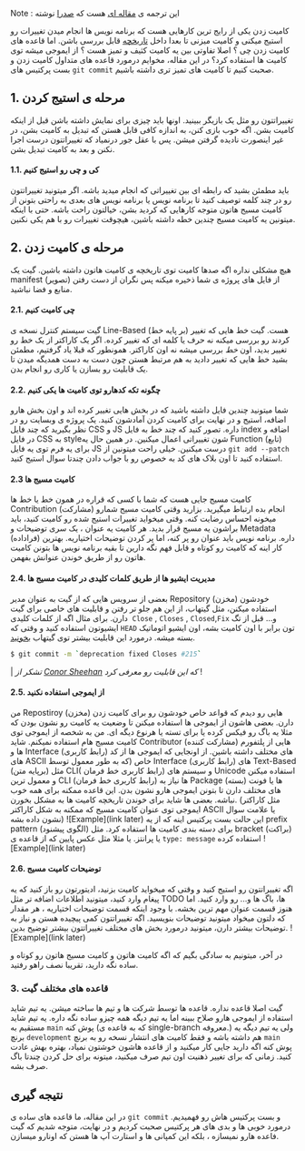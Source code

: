 Note : این ترجمه ی  [مقاله ای](https://imsadra.me/commit-like-a-pro) هست که [صدرا](imsadra.me) نوشته 

کامیت زدن یکی از رایج ترین کارهایی هست که برنامه نویس ها انجام میدن تغییرات رو استیج میکنی و کامیت میزنی تا بعدا داخل [تاریخچه](https://git-scm.com/book/en/v2/Git-Basics-Viewing-the-Commit-History) قابل بررسی باشن. اما قاعده های کامیت زدن چی ؟ اصلا تفاوتی بین یه کامیت کثیف و تمیز هست ؟ از ایموجی میشه توی کامیت ها استفاده کرد؟ در این مقاله، مخوایم درمورد قاعده های متداول کامیت زدن و بست پرکتیس های `git commit`  صحبت کنیم تا کامیت های تمیز تری داشته باشیم.
## 1. مرحله ی استیج کردن
تغییراتتون رو مثل یک بازیگر ببینید. اونها باید چیزی برای نمایش داشته باشن قبل از اینکه کامیت بشن. اگه خوب بازی کنن، به اندازه کافی قابل هستن که تبدیل به کامیت بشن، در غیر اینصورت نادیده گرفتن میشن. پس با عقل جور درنمیاد که تغییراتتون درست اجرا نکنن و بعد به کامیت تبدیل بشن. 
#### 1.1. کی و چی رو استیج کنیم
باید مطمئن بشید که رابطه ای بین تغییراتی که انجام میدید باشه. اگر میتونید تغییراتتون رو در چند کلمه توصیف کنید تا برنامه نویس یا برنامه نویس های بعدی به راحتی بتونن از کامیت مسیج هاتون متوجه کارهایی که کردید بشن، خیالتون راحت باشه. حتی با اینکه میتونین یه کامیت مسیج چندین خطه داشته باشین،  هیچوقت تغییرات رو با هم یکی نکنین.
## 2. مرحله ی کامیت زدن
هیچ مشکلی نداره اگه صدها کامیت توی تاریخچه ی کامیت هاتون داشته باشین. گیت یک manifest (تصویر) از فایل های پروژه ی شما ذخیره میکنه پس نگران از دست رفتن منابع و فضا نباشید.
#### 2.1. چی کامیت کنیم
گیت  سیستم کنترل نسخه ی Line-Based (بر پایه خط) هست. گیت خط هایی که تغییر کردند رو  بررسی میکنه نه حرف یا کلمه ای که تغییر کرده. اگر یک کاراکتر از یک خط رو تغییر بدید، اون *خط* بررسی میشه نه اون کاراکتر. همونطور که قبلا یاد گرفتیم، مطمئن بشید خط هایی که تغییر دادید به هم مرتبط هستن چون دست به دست همدیگه میدن تا یک قابلیت رو بسازن یا کاری رو انجام بدن.
#### 2.2. چگونه تکه کدهارو توی کامیت ها یکی کنیم
شما میتونید چندین فایل داشته باشید که در بخش هایی تغییر کرده اند و اون بخش هارو اضافه، استیج و در نهایت برای کامیت کردن آمادشون کنید. 
یک پروژه ی وبسایت رو در نظر بگیرید که چند فایل CSS و JS داره. تصور کنید که چند خط به فایل index اضافه و در فایل CSS به styleشون تغییراتی اعمال میکنین.
در همین حال یه Function (تابع) برای یه فرم توی یه فایل JS درست میکنین. خیلی راحت میتونین از ‍`git add --patch`  استفاده کنید تا اون بلاک های کد به خصوص رو با جواب دادن چندتا سوال استیج کنید.
#### 2.3 کامیت مسیج ها
کامیت مسیج جایی هست که شما با کسی که قراره در همون خط یا خط ها  Contribution (مشارکت) انجام بده  ارتباط میگیرید. بزارید  وقتی کامیت مسیج شمارو میخونه احساس رضایت کنه. وقتی میخواید تغییرات استیج شده رو کامیت کنید، باید براشون  یه مسیج قرار بدید. هر کامیت یه عنوان ، یک سری توضیحات و Metadata (فراداده) داره. برنامه نویس باید عنوان رو پر کنه، اما پر کردن توضیحات اختیاریه. بهترین کار اینه که کامیت رو کوتاه و قابل فهم نگه دارین تا بقیه برنامه نویس ها بتونن کامیت هاتون رو از طریق خوندن عنوانش بفهمن.
#### 2.4. مدیریت ایشیو ها از طریق کلمات کلیدی در کامیت مسیج ها
بعضی از سرویس هایی که از گیت به عنوان مدیر Repository (مخزن) خودشون استفاده میکنن، مثل گیتهاب، از این هم جلو تر رفتن و قابلیت های خاصی برای گیت دارن. برای مثال اگه از کلمات کلیدی ‍‍‍‍ ‍‍‍‍`Close` , `Closes` , `Closed`,`Fix` و... قبل از تگ ایشیوتون استفاده کنید و وقتی که `HEAD` تون برابر با اون کامیت بشه، اون ایشیو اتوماتیک بسته میشه. درمورد این قابلیت بیشتر توی گیتهاب [بخونید](https://docs.devart.com/studio-for-sql-server/source-controlling-databases/associating-commits-with-github-issues.html). 
```bash
$ git commit -m `deprecation fixed Closes #215`
```
| *تشکر از  [Conor Sheehan](https://imsadra.me/@ConorSheehan1) که این قابلیت رو معرفی کرد* !
#### 2.5. از ایموجی استفاده نکنید
من Repostiroy (مخزن) هایی رو دیدم که قواعد خاص خودشون رو برای کامیت زدن دارن. بعضی هاشون از ایموجی ها استفاده میکنن تا وضعیت یه کامیت رو نشون بودن که مثلا یه باگ رو فیکس کرده یا برای تسته یا هرنوع دیگه ای.
من به شخصه از ایموجی توی کامیت مسیج هام استفاده نمیکنم. شاید Contributor (مشارکت کننده) هایی از پلتفورم ها و Interface (رابط کاربری) های مختلف داشته باشین. از اونجایی که ایموجی ها از کد های ASCII خاص (که به طور معمول توسط Interface (رابط کاربری) های Text-Based (برپایه متن) مثل CLI( رابط کاربری خط فرمان) و سیستم های Unicode استفاده میکنن و معمول ترین CLI (رابط کاربری خط فرمان) ها نیاز به Package (بسته) ها یا فونت های مختلف دارن تا بتونن ایموجی هارو نشون بدن. این قاعده ممکنه برای همه خوب نباشه. بعضی ها شاید برای خوندن تاریخچه کامیت ها به مشکل بخورن. (مثل کاراکتر ایموجی توی عنوان کامیت مسیج که ممکنه به شکل کاراکتر ASCII یا علامت سوال نشون داده بشه)
![Example](link later)
 این حالت بست پرکتیس اینه که از یه prefix pattern (الگوی پیشنود) برای دسته بندی کامیت ها استفاده کرد. مثل bracket (براکت) یا پرانتز. یا مثلا مثل عکس پایین که از قاعده ی `type: message` استفاده کرده
![Example](link later)

#### 2.6. توضیحات کامیت مسیج 
اگه تغییراتتون رو استیج کنید و وقتی که میخواید کامیت بزنید، ادیتورتون رو باز کنید که یه پیغام وارد کنید، میتونید اطلاعات اضافه تر مثل TODO ها، باگ ها و... رو وارد کنید. اما هنوز قسمت عنوان مهم ترین بخشه.
با وجود اینکه قسمت توضیحات اختیاریه ، هر مقدار که دلتون میخواد میتونید توضیحات بنویسید. اگه تغییراتتون کمی پیچیده هستن و نیاز به توضیحات بیشتر دارن، میتونید درمورد بخش های مختلف تغییراتتون بیشتر توضیح بدین.
![Example](link later)

در آخر، میتونیم به سادگی بگیم که اگه کامیت هاتون و کامیت مسیج هاتون رو کوتاه و ساده نگه دارید، تقریبا نصف راهو رفتید.
### 3. قاعده های مختلف گیت
گیت اصلا قاعده نداره. قاعده ها توسط شرکت ها و تیم ها ساخته میشن. یه تیم شاید استفاده از ایموجی هارو صلاح ببینه اما یه تیم دیگه همه چیزو ساده نگه داره. یه تیم شاید مستقیم به `main` پوش کنه (که به قاعده ی single-branch معروفه.) ولی یه تیم دیگه یه برنچ `development‍` هم داشته باشه و فقط کامیت های انتشار نسخه رو به برنچ `main` پوش کنه اگه دارید جایی کار میکنید و از قاعده هاشون خوشتون نمیاد، بهتره بهش عادت کنید. زمانی که برای تغییر ذهنیت اون تیم صرف میکنید، میتونه برای حل کردن چندتا باگ صرف بشه.
## نتیجه گیری
در این مقاله، ما قاعده های ساده ی `git commit` و بست پرکتیس هاش رو فهمیدیم. درمورد خوبی ها و بدی های هر پرکتیس صحبت کردیم و در نهایت، متوجه شدیم که گیت فاعده هارو نمیسازه ، بلکه این کمپانی ها و استارت آپ ها هستن که اونارو میسازن.
